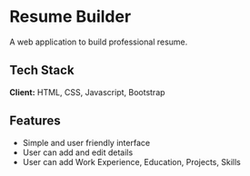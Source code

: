 
# Resume Builder

A web application to build professional resume.


## Tech Stack

**Client:** HTML, CSS, Javascript, Bootstrap




## Features

- Simple and user friendly interface
- User can add and edit details
- User can add Work Experience, Education, Projects, Skills


